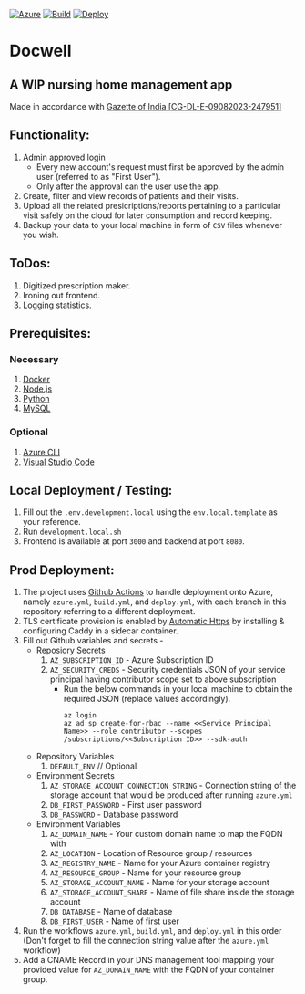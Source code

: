 [![Azure](https://github.com/helewrer3/Docwell/actions/workflows/azure.yml/badge.svg?branch=test)](https://github.com/helewrer3/Docwell/actions/workflows/azure.yml)
[![Build](https://github.com/helewrer3/Docwell/actions/workflows/build.yml/badge.svg?branch=test)](https://github.com/helewrer3/Docwell/actions/workflows/build.yml)
[![Deploy](https://github.com/helewrer3/Docwell/actions/workflows/deploy.yml/badge.svg?branch=test)](https://github.com/helewrer3/Docwell/actions/workflows/deploy.yml)

# Docwell

## A WIP nursing home management app

Made in accordance with [Gazette of India [CG-DL-E-09082023-247951]](https://egazette.gov.in/WriteReadData/2023/247951.pdf)

## Functionality:

1. Admin approved login
   - Every new account's request must first be approved by the admin user (referred to as "First User").
   - Only after the approval can the user use the app.
2. Create, filter and view records of patients and their visits.
3. Upload all the related presicriptions/reports pertaining to a particular visit safely on the cloud for later consumption and record keeping.
4. Backup your data to your local machine in form of `CSV` files whenever you wish.

## ToDos:

1. Digitized prescription maker.
2. Ironing out frontend.
3. Logging statistics.

## Prerequisites:

### Necessary

1. [Docker](https://docs.docker.com/get-docker/)
2. [Node.js](https://nodejs.org/en/download/current)
3. [Python](https://www.python.org/downloads/)
4. [MySQL](https://dev.mysql.com/downloads/mysql/)

### Optional

1. [Azure CLI](https://learn.microsoft.com/en-us/cli/azure/install-azure-cli)
2. [Visual Studio Code](https://code.visualstudio.com/Download)

## Local Deployment / Testing:

1. Fill out the `.env.development.local` using the `env.local.template` as your reference.
2. Run `development.local.sh`
3. Frontend is available at port `3000` and backend at port `8080`.

## Prod Deployment:

1. The project uses [Github Actions](https://docs.github.com/en/actions/using-workflows) to handle deployment onto Azure, namely `azure.yml`, `build.yml`, and `deploy.yml`, with each branch in this repository referring to a different deployment.
2. TLS certificate provision is enabled by [Automatic Https](https://caddyserver.com/docs/automatic-https) by installing & configuring Caddy in a sidecar container.
3. Fill out Github variables and secrets -
   - Reposiory Secrets
     1. `AZ_SUBSCRIPTION_ID` - Azure Subscription ID
     2. `AZ_SECURITY_CREDS` - Security credentials JSON of your service principal having contributor scope set to above subscription
        - Run the below commands in your local machine to obtain the required JSON (replace values accordingly).
          ```
          az login
          az ad sp create-for-rbac --name <<Service Principal Name>> --role contributor --scopes /subscriptions/<<Subscription ID>> --sdk-auth
          ```
   - Repository Variables
     1. `DEFAULT_ENV` // Optional
   - Environment Secrets
     1. `AZ_STORAGE_ACCOUNT_CONNECTION_STRING` - Connection string of the storage account that would be produced after running `azure.yml`
     2. `DB_FIRST_PASSWORD` - First user password
     3. `DB_PASSWORD` - Database password
   - Environment Variables
     1. `AZ_DOMAIN_NAME` - Your custom domain name to map the FQDN with
     2. `AZ_LOCATION` - Location of Resource group / resources
     3. `AZ_REGISTRY_NAME` - Name for your Azure container registry
     4. `AZ_RESOURCE_GROUP` - Name for your resource group
     5. `AZ_STORAGE_ACCOUNT_NAME` - Name for your storage account
     6. `AZ_STORAGE_ACCOUNT_SHARE` - Name of file share inside the storage account
     7. `DB_DATABASE` - Name of database
     8. `DB_FIRST_USER` - Name of first user
4. Run the workflows `azure.yml`, `build.yml`, and `deploy.yml` in this order (Don't forget to fill the connection string value after the `azure.yml` workflow)
5. Add a CNAME Record in your DNS management tool mapping your provided value for `AZ_DOMAIN_NAME` with the FQDN of your container group.
